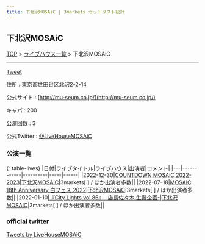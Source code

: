 ```yaml
---
title: 下北沢MOSAiC | 3markets セットリスト統計
---
```

## 下北沢MOSAiC

[TOP](/setlist/) > [ライブハウス一覧](livehouses.html) > 下北沢MOSAiC

___

<a href="https://twitter.com/share?ref_src=twsrc%5Etfw" data-text="3markets[ ]セットリスト > 下北沢MOSAiC" class="twitter-share-button" data-via="3markets" data-hashtags="3markets" data-related="3markets" data-show-count="false">Tweet</a>

住所
:    <a href="https://www.google.co.jp/maps/search/%E6%9D%B1%E4%BA%AC%E9%83%BD%E4%B8%96%E7%94%B0%E8%B0%B7%E5%8C%BA%E5%8C%97%E6%B2%A22-2-14" rel="noopener noreferrer" target="_blank">東京都世田谷区北沢2-2-14</a>

公式サイト
:    [http://mu-seum.co.jp/](http://mu-seum.co.jp/)

キャパ
:    200

公演回数
: 3


公式Twitter
: <a href="https://twitter.com/LiveHouseMOSAiC">@LiveHouseMOSAiC</a>


### 公演一覧

{:.table-lives}
|日付|ライブタイトル|ライブハウス|出演者|コメント|
|---|------------|----------|-----|------|
|<span class="nowrap">2022-12-30</span>|[COUNTDOWN MOSAiC 2022-2023](live047.html)|[下北沢MOSAiC](livehouse011.html)|3markets[ ] / ほか出演者多数||
|<span class="nowrap">2022-07-18</span>|[MOSAiC 18th Anniversary 白フェス 2022](live025.html)|[下北沢MOSAiC](livehouse011.html)|3markets[ ] / ほか出演者多数||
|<span class="nowrap">2022-01-10</span>|[『City Lights vol.86』 -店長佐々木 生誕企画-](live038.html)|[下北沢MOSAiC](livehouse011.html)|3markets[ ] / ほか出演者多数||




### official twitter

<a class="twitter-timeline" href="https://twitter.com/LiveHouseMOSAiC?ref_src=twsrc%5Etfw">Tweets by LiveHouseMOSAiC</a> <script async src="https://platform.twitter.com/widgets.js" charset="utf-8"></script>


<script async src="https://platform.twitter.com/widgets.js" charset="utf-8"></script>